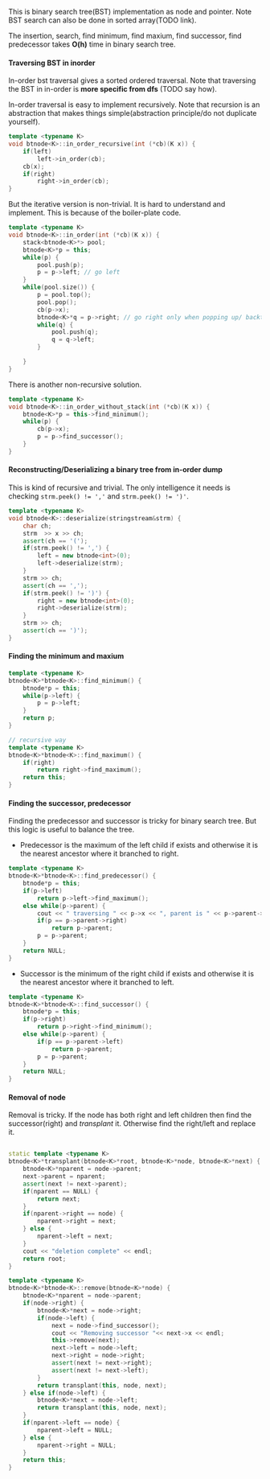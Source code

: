 
This is binary search tree(BST) implementation as node and pointer. Note BST search can also be done in sorted array(TODO link).

The insertion, search, find minimum, find maxium, find successor, find predecessor takes **O(h)** time in binary search tree. 

#### Traversing BST in inorder

In-order bst traversal gives a sorted ordered traversal. Note that traversing the BST in in-order is **more specific from dfs** (TODO say how).

In-order traversal is easy to implement recursively. Note that recursion is an abstraction that makes things simple(abstraction principle/do not duplicate yourself).

```C++
template <typename K>
void btnode<K>::in_order_recursive(int (*cb)(K x)) {
	if(left)
		left->in_order(cb);
	cb(x);
	if(right)
		right->in_order(cb);
}
```

But the iterative version is non-trivial. It is hard to understand and implement. This is because of the boiler-plate code.

```C++
template <typename K>
void btnode<K>::in_order(int (*cb)(K x)) {
	stack<btnode<K>*> pool;
	btnode<K>*p = this;
	while(p) {
		pool.push(p);
		p = p->left; // go left
	}
	while(pool.size()) {
		p = pool.top();
		pool.pop();
		cb(p->x);
		btnode<K>*q = p->right; // go right only when popping up/ backtracking
		while(q) {
			pool.push(q);
			q = q->left;
		}

	}
}
```

There is another non-recursive solution.

```C++
template <typename K>
void btnode<K>::in_order_without_stack(int (*cb)(K x)) {
	btnode<K>*p = this->find_minimum();
	while(p) {
		cb(p->x);
		p = p->find_successor();
	}
}
```

#### Reconstructing/Deserializing a binary tree from in-order dump

This is kind of recursive and trivial. The only intelligence it needs is checking `strm.peek() != ','` and `strm.peek() != ')'`.
```C++
template <typename K>
void btnode<K>::deserialize(stringstream&strm) {
	char ch;
	strm  >> x >> ch;
	assert(ch == '(');
	if(strm.peek() != ',') {
		left = new btnode<int>(0);
		left->deserialize(strm);
	}
	strm >> ch;
	assert(ch == ',');
	if(strm.peek() != ')') {
		right = new btnode<int>(0);
		right->deserialize(strm);
	}
	strm >> ch;
	assert(ch == ')');
}
```

#### Finding the minimum and maxium

```C++
template <typename K>
btnode<K>*btnode<K>::find_minimum() {
	btnode*p = this;
	while(p->left) {
		p = p->left;
	}
	return p;
}

// recursive way
template <typename K>
btnode<K>*btnode<K>::find_maximum() {
	if(right)
		return right->find_maximum();
	return this;
}
```

#### Finding the successor, predecessor

Finding the predecessor and successor is tricky for binary search tree. But this logic is useful to balance the tree.

- Predecessor is the maximum of the left child if exists and otherwise it is the nearest ancestor where it branched to right.
```C++
template <typename K>
btnode<K>*btnode<K>::find_predecessor() {
	btnode*p = this;
	if(p->left)
		return p->left->find_maximum();
	else while(p->parent) {
		cout << " traversing " << p->x << ", parent is " << p->parent->x << endl;
		if(p == p->parent->right)
			return p->parent;
		p = p->parent;
	}
	return NULL;
}
```
- Successor is the minimum of the right child if exists and otherwise it is the nearest ancestor where it branched to left.
```C++
template <typename K>
btnode<K>*btnode<K>::find_successor() {
	btnode*p = this;
	if(p->right)
		return p->right->find_minimum();
	else while(p->parent) {
		if(p == p->parent->left)
			return p->parent;
		p = p->parent;
	}
	return NULL;
}
```

#### Removal of node

Removal is tricky. If the node has both right and left children then find the successor(right) and *transplant* it. Otherwise find the right/left and replace it.

```C++

static template <typename K>
btnode<K>*transplant(btnode<K>*root, btnode<K>*node, btnode<K>*next) {
	btnode<K>*nparent = node->parent;
	next->parent = nparent;
	assert(next != next->parent);
	if(nparent == NULL) {
		return next;
	}
	if(nparent->right == node) {
		nparent->right = next;
	} else {
		nparent->left = next;
	}
	cout << "deletion complete" << endl;
	return root;
}

template <typename K>
btnode<K>*btnode<K>::remove(btnode<K>*node) {
	btnode<K>*nparent = node->parent;
	if(node->right) {
		btnode<K>*next = node->right;
		if(node->left) {
			next = node->find_successor();
			cout << "Removing successor "<< next->x << endl;
			this->remove(next);
			next->left = node->left;
			next->right = node->right;
			assert(next != next->right);
			assert(next != next->left);
		}
		return transplant(this, node, next);
	} else if(node->left) {
		btnode<K>*next = node->left;
		return transplant(this, node, next);
	}
	if(nparent->left == node) {
		nparent->left = NULL;
	} else {
		nparent->right = NULL;
	}
	return this;
}

```

